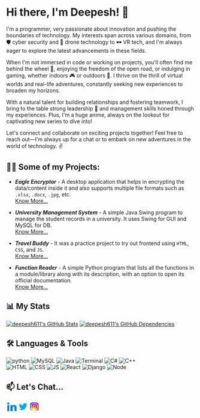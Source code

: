<!--
**deepesh611/deepesh611** is a ✨ _special_ ✨ repository because its `README.md` (this file) appears on your GitHub profile.

-->

# Hi there, I'm Deepesh! :wave:

I'm a programmer, very passionate about innovation and pushing the boundaries of technology. My interests span across various domains, from 🛡️ cyber security and 🚁 drone technology to 🕶️ VR tech, and I'm always eager to explore the latest advancements in these fields.

When I'm not immersed in code or working on projects, you'll often find me behind the wheel 🚗, enjoying the freedom of the open road, or indulging in gaming, whether indoors 🎮 or outdoors 🌳. I thrive on the thrill of virtual worlds and real-life adventures, constantly seeking new experiences to broaden my horizons.

With a natural talent for building relationships and fostering teamwork, I bring to the table strong leadership 💼 and management skills honed through my experiences. Plus, I'm a huge anime, always on the lookout for captivating new series to dive into!

Let's connect and collaborate on exciting projects together! Feel free to reach out—I'm always up for a chat or to embark on new adventures in the world of technology. ✌️

## 👨‍💻 Some of my Projects:

- ***Eagle Encryptor*** - A desktop application that helps in encrypting the data/content inside it and also supports multiple file formats such as `.xlsx`, `.docx`, `.jpg`, etc.<br>
[Know More...](https://github.com/deepesh611/Eagle-Encryptor)

- ***University Management System*** - A simple Java Swing program to manage the student records in a university. It uses Swing for GUI and MySQL for DB.<br>
[Know More...](https://github.com/deepesh611/University-Management-System)

- ***Travel Buddy*** - It was a practice project to try out frontend using `HTML`, `CSS`, and `JS`. <br>
[Know More...](https://github.com/Codeguruu03/Codeguruu03.github.io)

- ***Function Reader***  - A simple Python program that lists all the functions in a module/library along with its description, with an option to open its official documentation.<br>
[Know More...](https://github.com/deepesh611/Function-Reader)


<!--## Certifications
Add your certifications here -->

## 📊 My Stats

[![deepesh611's GitHub Stats](https://stats.quine.sh/deepesh611/github?theme=dark)](https://github.com/deepesh611)
[![deepesh611's GitHub Dependencies](https://stats.quine.sh/deepesh611/dependencies?theme=dark)](https://github.com/deepesh611)
<!--
[![deepesh611's GitHub Topics Over Time](https://stats.quine.sh/deepesh611/topics-over-time?theme=dark)](https://github.com/deepesh611)
[![deepesh611's GitHub Languages Over Time](https://stats.quine.sh/deepesh611/languages-over-time?theme=dark)](https://github.com/deepesh611)
-->

## 🛠️ Languages & Tools
<img src="https://github.com/deepesh611/deepesh611/assets/123585104/926929f9-5f48-4d24-a0b3-092ccd16b893" alt="python" width="50">
<img src="https://github.com/deepesh611/deepesh611/assets/123585104/e17f4fed-9cb3-4630-9daa-ae6eb46f3a55" alt="MySQL" width="50">
<img src="https://github.com/deepesh611/deepesh611/assets/123585104/81a6a8ce-bf48-4aec-aa8c-a73191327cd8" alt="Java" width="50">
<img src="https://github.com/deepesh611/deepesh611/assets/123585104/c7fdf2ed-6c7c-4115-9184-756277e1ff4a" alt="Terminal" width="50">
<img src="https://github.com/deepesh611/deepesh611/assets/123585104/222f08c5-f88c-43a6-9b5f-e5aa1cb16439" alt="C#" width="50">
<img src="https://github.com/deepesh611/deepesh611/assets/123585104/6aaf4e9b-8484-4f89-83ce-6ededaccc168" alt="C++" width="50">
<br>
<img src="https://github.com/deepesh611/deepesh611/assets/123585104/926b95f2-5b19-41c9-bda3-82973a7798da" alt="HTML" width="50">
<img src="https://github.com/deepesh611/deepesh611/assets/123585104/49828e87-9f89-40fe-8b6d-8e626987808d" alt="CSS" width="50">
<img src="https://github.com/deepesh611/deepesh611/assets/123585104/8382ed33-d590-4c4f-9929-73e21c98fd4d" alt="JS" width="50">
<img src="https://github.com/deepesh611/deepesh611/assets/123585104/79b96c9b-aad6-4513-841a-61558f105a8f" alt="React" width="50">
<img src="https://github.com/deepesh611/deepesh611/assets/123585104/6e7dc304-2292-4d27-8ffc-0965bf7b2229" alt="Django" width="50">
<img src="https://github.com/deepesh611/deepesh611/assets/123585104/51634b19-1793-48f1-b234-fafb7a18f858" alt="Node" width="50">
<!-- <img src="" alt="" width="50"> -->




## 📫 Let's Chat...

[<img align="left" alt="Deepesh  target='_blank' | LinkedIn" width="30px" src="images/linkedin.gif" />][linkedin]
[<img align="left" alt="Deepesh  target='_blank' | Twitter" width="30px" src="images/twitter.gif" />][twitter]
[<img align="left" alt="Deepesh  target='_blank' | Instagram" width="30px" src="images/instagram.gif"  />][instagram]

[twitter]: https://twitter.com/DeepeshPat65731
[instagram]: https://www.instagram.com/_deepesh_v.p/?next=%2F
[linkedin]: https://www.linkedin.com/in/deepesh-patil-103a87258/


